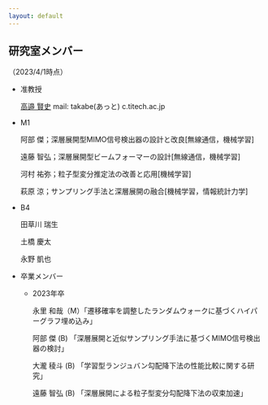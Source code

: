 ```yaml
---
layout: default
---
```


## 研究室メンバー
（2023/4/1時点）

- 准教授　

  [高邉 賢史](./takabe_main.html) mail: takabe(あっと)
  c.titech.ac.jp

- M1

  阿部 傑；深層展開型MIMO信号検出器の設計と改良[無線通信，機械学習]

  遠藤 智弘；深層展開型ビームフォーマーの設計[無線通信，機械学習]

  河村 祐弥；粒子型変分推定法の改善と応用[機械学習]

  萩原 涼；サンプリング手法と深層展開の融合[機械学習，情報統計力学]

- B4

  田草川 瑞生

  土橋 慶太

  永野 凱也

- 卒業メンバー

  - 2023年卒

    永里 和哉（M）「遷移確率を調整したランダムウォークに基づくハイパーグラフ埋め込み」

    阿部 傑 (B) 「深層展開と近似サンプリング手法に基づくMIMO信号検出器の検討」

    大瀧 稜斗 (B) 「学習型ランジュバン勾配降下法の性能比較に関する研究」

    遠藤 智弘 (B) 「深層展開による粒子型変分勾配降下法の収束加速」
